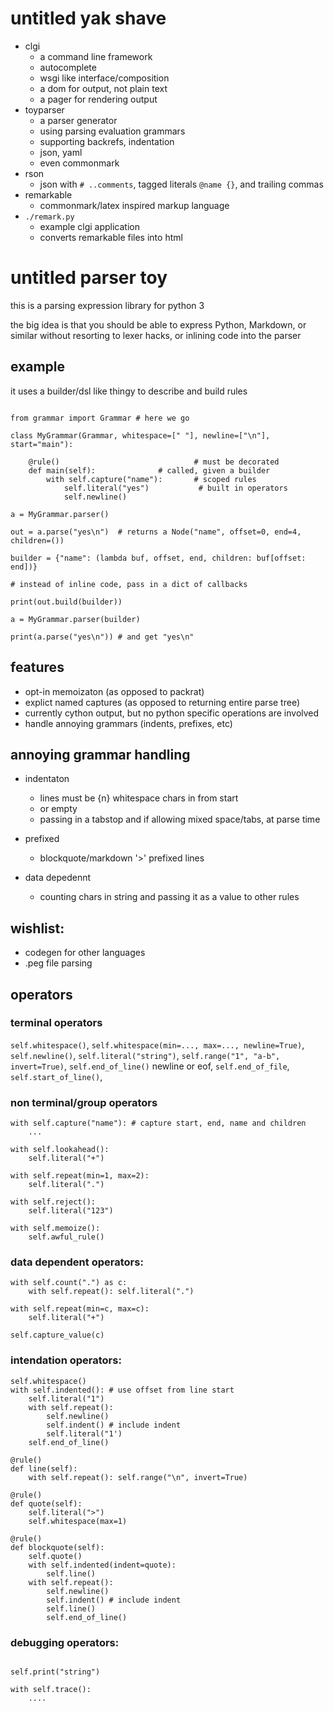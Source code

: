 # untitled yak shave

- clgi
    - a command line framework
    - autocomplete
    - wsgi like interface/composition
    - a dom for output, not plain text
    - a pager for rendering output
- toyparser
    - a parser generator
    - using parsing evaluation grammars
    - supporting backrefs, indentation
    - json, yaml
    - even commonmark
- rson
    - json with `# ..comments`, tagged literals  `@name {}`, and trailing commas
- remarkable
    - commonmark/latex inspired markup language
- `./remark.py`
    - example clgi application
    - converts remarkable files into html

# untitled parser toy

this is a parsing expression library for python 3

the big idea is that you should be able to express Python, Markdown, or similar
without resorting to lexer hacks, or inlining code into the parser


## example

it uses a builder/dsl like thingy to describe and build rules

```

from grammar import Grammar # here we go

class MyGrammar(Grammar, whitespace=[" "], newline=["\n"], start="main"):
    
    @rule()                              # must be decorated
    def main(self): 			 # called, given a builder 
        with self.capture("name"):       # scoped rules
            self.literal("yes")           # built in operators
            self.newline()

a = MyGrammar.parser()

out = a.parse("yes\n")  # returns a Node("name", offset=0, end=4, children=())

builder = {"name": (lambda buf, offset, end, children: buf[offset: end])}

# instead of inline code, pass in a dict of callbacks

print(out.build(builder))

a = MyGrammar.parser(builder)

print(a.parse("yes\n")) # and get "yes\n"

```

## features

 - opt-in memoizaton (as opposed to packrat)
 - explict named captures (as opposed to returning entire parse tree)
 - currently cython output, but no python specific operations are involved
 - handle annoying grammars (indents, prefixes, etc)


## annoying grammar handling

  - indentaton
    - lines must be {n} whitespace chars in from start
    - or empty
    - passing in a tabstop and if allowing mixed space/tabs, at parse time

  - prefixed
    - blockquote/markdown '>' prefixed lines

  - data depedennt
    - counting chars in string and passing it as a value to other rules


## wishlist:

- codegen for other languages
- .peg file parsing

## operators

### terminal operators

`self.whitespace()`, `self.whitespace(min=..., max=..., newline=True)`, `self.newline()`, `self.literal("string")`, `self.range("1", "a-b", invert=True)`,
`self.end_of_line()` newline or eof, `self.end_of_file`, `self.start_of_line()`,


### non terminal/group operators

```
with self.capture("name"): # capture start, end, name and children
	...

with self.lookahead():
	self.literal("+")

with self.repeat(min=1, max=2):
	self.literal(".")

with self.reject():
	self.literal("123")

with self.memoize():
	self.awful_rule()
```

### data dependent operators:

```
with self.count(".") as c:
    with self.repeat(): self.literal(".")

with self.repeat(min=c, max=c):
    self.literal("+")

self.capture_value(c)
```

### intendation operators:

```
self.whitespace()
with self.indented(): # use offset from line start
	self.literal("1")
	with self.repeat():
	    self.newline()
	    self.indent() # include indent
	    self.literal("1')
	self.end_of_line()
```

```
@rule()
def line(self):
    with self.repeat(): self.range("\n", invert=True)

@rule()
def quote(self):
    self.literal(">")
    self.whitespace(max=1)

@rule()
def blockquote(self):
    self.quote()
    with self.indented(indent=quote):
        self.line()
	with self.repeat():
	    self.newline()
	    self.indent() # include indent
	    self.line()
        self.end_of_line()
```


### debugging operators:

```

self.print("string")

with self.trace():
	....
```



